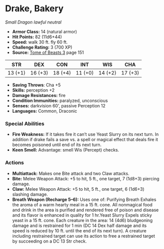 # Drake, Bakery

*Small* *Dragon* *lawful neutral*

- **Armor Class:** 14 (natural armor)
- **Hit Points:** 82 (11d6+44)
- **Speed:** walk 30 ft. fly 60 ft.
- **Challenge Rating:** 3 (700 XP)
- **Source:** [Tome of Beasts 3](https://koboldpress.com/kpstore/product/tome-of-beasts-3-for-5th-edition/) page 151

| STR | DEX | CON | INT | WIS | CHA |
| --- | --- | --- | --- | --- | --- |
| 13 (+1) | 16 (+3) | 18 (+4) | 11 (+0) | 14 (+2) | 17 (+3) |

- **Saving Throws**: Cha +5
- **Skills:** perception +2
- **Damage Resistances:** fire
- **Condition Immunities:** paralyzed, unconscious
- **Senses:** darkvision 60', passive Perception 12
- **Languages:** Common, Draconic

### Special Abilities

- **Fire Weakness:** If it takes fire it can’t use Yeast Slurry on its next turn. In addition if drake fails a save vs. a spell or magical effect that deals fire it becomes poisoned until end of its next turn.
- **Keen Smell:** Advantage: smell Wis (Percept) checks.

### Actions

- **Multiattack:** Makes one Bite attack and two Claw attacks.
- **Bite:** Melee Weapon Attack: +5 to hit, 5 ft., one target, 7 (1d8+3) piercing damage.
- **Claw:** Melee Weapon Attack: +5 to hit, 5 ft., one target, 6 (1d6+3) slashing damage.
- **Breath Weapon (Recharge 5–6):** Uses one of: Purifying Breath Exhales the aroma of a warm hearty meal in a 15 ft. cone. All nonmagical food and drink in the area is purified and rendered free of poison and disease and its flavor is enhanced in quality for 1 hr.Yeast Slurry Expels sticky yeast in a 15 ft. cone. Each creature in the area: 14 (4d6) bludgeoning damage and is restrained for 1 min (DC 14 Dex half damage and its speed is reduced by 10 ft. until the end of its next turn). A creature including restrained target can use its action to free a restrained target by succeeding on a DC 13 Str check.


